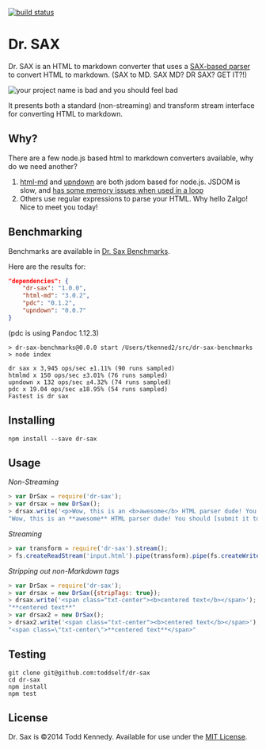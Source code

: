 [![build status](https://secure.travis-ci.org/toddself/dr-sax.png)](http://travis-ci.org/toddself/dr-sax)

# Dr. SAX

Dr. SAX is an HTML to markdown converter that uses a [SAX-based parser](http://github.com/fb55/htmlparser2) to convert HTML to markdown. (SAX to MD.  SAX MD? DR SAX? GET IT?!)

![your project name is bad and you should feel bad](http://i.imgur.com/qgxiLco.png)

It presents both a standard (non-streaming) and transform stream interface for converting HTML to markdown.

## Why?
There are a few node.js based html to markdown converters available, why do we need another?

1. [html-md](https://github.com/neocotic/html.md) and [upndown](https://github.com/netgusto/upndown) are both jsdom based for node.js. JSDOM is slow, and [has some memory issues when used in a loop](https://github.com/neocotic/html.md/pull/43)
2. Others use regular expressions to parse your HTML. Why hello Zalgo! Nice to meet you today!

## Benchmarking

Benchmarks are available in [Dr. Sax Benchmarks](https://github.com/toddself/dr-sax-benchmarks).

Here are the results for:

```json
"dependencies": {
    "dr-sax": "1.0.0",
    "html-md": "3.0.2",
    "pdc": "0.1.2",
    "upndown": "0.0.7"
}
```

(pdc is using Pandoc 1.12.3)

```
> dr-sax-benchmarks@0.0.0 start /Users/tkenned2/src/dr-sax-benchmarks
> node index

dr sax x 3,945 ops/sec ±1.11% (90 runs sampled)
htmlmd x 150 ops/sec ±3.01% (76 runs sampled)
upndown x 132 ops/sec ±4.32% (74 runs sampled)
pdc x 19.04 ops/sec ±18.95% (54 runs sampled)
Fastest is dr sax
```

## Installing

`npm install --save dr-sax`

## Usage

_Non-Streaming_

```javascript
> var DrSax = require('dr-sax');
> var drsax = new DrSax();
> drsax.write('<p>Wow, this is an <b>awesome</b> HTML parser dude! You should <a href="http://yahoo.com">submit it to yahoo!</a>');
"Wow, this is an **awesome** HTML parser dude! You should [submit it to yahoo!](http://yahoo.com)"
```

_Streaming_

```javascript
> var transform = require('dr-sax').stream();
> fs.createReadStream('input.html').pipe(transform).pipe(fs.createWriteStream('output.md'));
```

_Stripping out non-Markdown tags_
```javascript
> var DrSax = require('dr-sax');
> var drsax = new DrSax({stripTags: true});
> drsax.write('<span class="txt-center"><b>centered text</b></span>');
"**centered text**"
> var drsax2 = new DrSax();
> drsax2.write('<span class="txt-center"><b>centered text</b></span>');
"<span class=\"txt-center\">**centered text**</span>"
```

## Testing

```
git clone git@github.com:toddself/dr-sax
cd dr-sax
npm install
npm test
```

## License
Dr. Sax is ©2014 Todd Kennedy. Available for use under the [MIT License](LICENSE).
